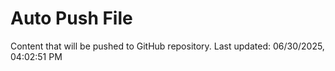 # Auto Push File

Content that will be pushed to GitHub repository.
Last updated: 06/30/2025, 04:02:51 PM